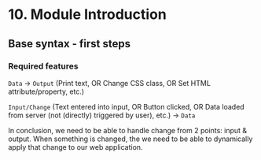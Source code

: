 # 10. Module Introduction

## Base syntax - first steps

### Required features

`Data` -> `Output` (Print text, OR Change CSS class, OR Set HTML attribute/property, etc.)

`Input/Change` (Text entered into input, OR Button clicked, OR Data loaded from server (not (directly) triggered by user), etc.) -> `Data`

In conclusion, we need to be able to handle change from 2 points: input & output.
When something is changed, the we need to be able to dynamically apply that change to our web application.
